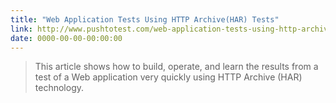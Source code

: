 ```yaml
---
title: "Web Application Tests Using HTTP Archive(HAR) Tests"
link: http://www.pushtotest.com/web-application-tests-using-http-archive-har-test
date: 0000-00-00-00:00:00
---
```


> This article shows how to build, operate, and learn the results from a test of a Web application very quickly using HTTP Archive (HAR) technology.
